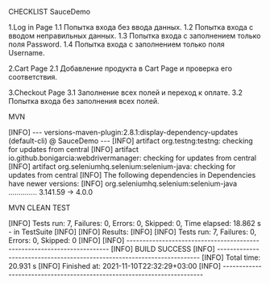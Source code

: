 CHECKLIST SauceDemo

1.Log in Page
1.1 Попытка входа без ввода данных.
1.2 Попытка входа с вводом неправильных данных.
1.3 Попытка входа с заполнением только поля Password.
1.4 Попытка входа с заполнением только поля Username.

2.Cart Page
2.1 Добавление продукта в Cart Page и проверка его соответствия.

3.Checkout Page
3.1 Заполнение всех полей и переход к оплате.
3.2 Попытка входа без заполнения всех полей.

MVN

[INFO] --- versions-maven-plugin:2.8.1:display-dependency-updates (default-cli) @ SauceDemo ---
[INFO] artifact org.testng:testng: checking for updates from central
[INFO] artifact io.github.bonigarcia:webdrivermanager: checking for updates from central
[INFO] artifact org.seleniumhq.selenium:selenium-java: checking for updates from central
[INFO] The following dependencies in Dependencies have newer versions:
[INFO]   org.seleniumhq.selenium:selenium-java .............. 3.141.59 -> 4.0.0 

MVN CLEAN TEST

[INFO] Tests run: 7, Failures: 0, Errors: 0, Skipped: 0, Time elapsed: 18.862 s - in TestSuite
[INFO]
[INFO] Results:
[INFO]
[INFO] Tests run: 7, Failures: 0, Errors: 0, Skipped: 0
[INFO]
[INFO] ------------------------------------------------------------------------
[INFO] BUILD SUCCESS
[INFO] ------------------------------------------------------------------------
[INFO] Total time:  20.931 s
[INFO] Finished at: 2021-11-10T22:32:29+03:00
[INFO] ------------------------------------------------------------------------
